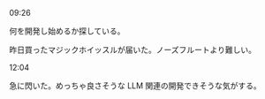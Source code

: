 09:26

何を開発し始めるか探している。

昨日買ったマジックホイッスルが届いた。ノーズフルートより難しい。

12:04

急に閃いた。めっちゃ良さそうな LLM 関連の開発できそうな気がする。
